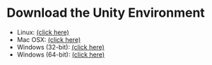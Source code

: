 # Download the Unity Environment

- Linux: [(click here)](https://s3-us-west-1.amazonaws.com/udacity-drlnd/P2/Reacher/Reacher_Linux.zip)
- Mac OSX: [(click here)](https://s3-us-west-1.amazonaws.com/udacity-drlnd/P2/Reacher/Reacher.app.zip)
- Windows (32-bit): [(click here)](https://s3-us-west-1.amazonaws.com/udacity-drlnd/P2/Reacher/Reacher_Windows_x86.zip)
- Windows (64-bit): [(click here)](https://s3-us-west-1.amazonaws.com/udacity-drlnd/P2/Reacher/Reacher_Windows_x86_64.zip)
